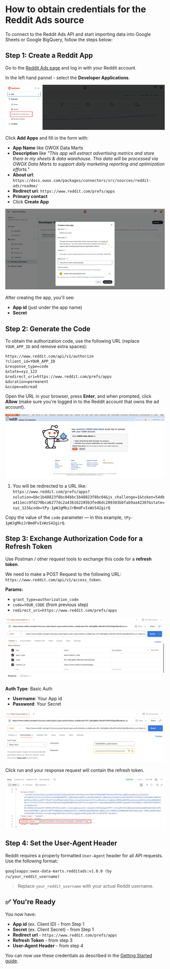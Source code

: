 # How to obtain credentials for the Reddit Ads source

To connect to the Reddit Ads API and start importing data into Google Sheets or Google BigQuery, follow the steps below:

## Step 1: Create a Reddit App

Go to the [Reddit Ads page](https://ads.reddit.com/) and log in with your Reddit account.

In the left hand pannel - select the **<c> Developer Applications**.  

![Reddit creating app](res/redditcreds1.png)

Click **Add Apps** and fill in the form with:

- **App Name** like OWOX Data Marts
- **Description** like      _"This app will extract advertising metrics and store them in my sheets & data warehouse. This data will be processed via OWOX Data Marts to support daily marketing reporting and optimization efforts."_
- **About url**: `https://docs.owox.com/packages/connectors/src/sources/reddit-ads/readme/`
- **Redirect uri**: `https://www.reddit.com/prefs/apps`
- **Primary contact**
- Click **Create App**

![Reddit app name](res/redditcreds2.png)

After creating the app, you'll see:

- **App id** (just under the app name)
- **Secret**

## Step 2: Generate the Code

To obtain the authorization code, use the following URL (replace `YOUR_APP_ID` and remove extra spaces):

```text # Reddit Authorization URL
https://www.reddit.com/api/v1/authorize
?client_id=YOUR_APP_ID
&response_type=code
&state=xyz_123
&redirect_uri=https://www.reddit.com/prefs/apps
&duration=permanent
&scope=adsread
```

Open the URL in your browser, press **Enter**, and when prompted, click **Allow** (make sure you're logged in to the Reddit account that owns the ad account).

![Reddit app request](res/redditcreds3.png)

1. You will be redirected to a URL like:
`https://www.reddit.com/prefs/apps?solution=bbc1b48823f8bc04bbc1b48823f8bc04&js_challenge=1&token=54dba411ecc9fd270bca6277dc2a436162285b3fed6dc209303bbfab9aa42307&state=xyz_123&code=tPy-1pWJgMkzJrBmdFvIxWzS42girQ`  

Copy the value of the `code` parameter — in this example, `tPy-1pWJgMkzJrBmdFvIxWzS42girQ`.  

## Step 3: Exchange Authorization Code for a Refresh Token

Use Postman / other request tools to exchange this code for a **refresh token**.

We need to make a POST Request to the following URL: `https://www.reddit.com/api/v1/access_token`.

**Params:**

- `grant_type=authorization_code`
- `code=YOUR_CODE` (from previous step)
- `redirect_uri=https://www.reddit.com/prefs/apps`

![Reddit ads query params](res/redditcreds4.png)

**Auth Type**: Basic Auth  

- **Username**: Your App id  
- **Password**: Your Secret

![Reddit ads auth params](res/redditcreds5.png)

Click run and your response request will contain the refresh token.

![Reddit ads auth params](res/redditcreds6.png)

## Step 4: Set the User-Agent Header

Reddit requires a properly formatted `User-Agent` header for all API requests. Use the following format:

`googleapps:owox-data-marts.redditads:v1.0.0 (by /u/your_reddit_username)`

> Replace `your_reddit_username` with your actual Reddit username.

## ✅ You're Ready

You now have:

- **App id** (ex. Client ID) - from Step 1
- **Secret** (ex. Client Secret) - from Step 1
- **Redirect url** - `https://www.reddit.com/prefs/apps`
- **Refresh Token** - from step 3
- **User-Agent Header** - from step 4

You can now use these credentials as described in the [Getting Started guide](GETTING_STARTED.md).
